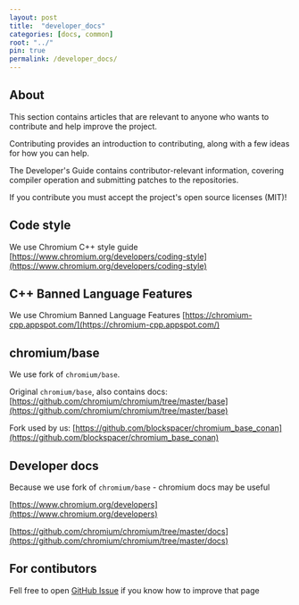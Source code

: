 ```yaml
---
layout: post
title:  "developer_docs"
categories: [docs, common]
root: "../"
pin: true
permalink: /developer_docs/
---
```


## About

This section contains articles that are relevant to anyone who wants to contribute and help improve the project.

Contributing provides an introduction to contributing, along with a few ideas for how you can help.

The Developer's Guide contains contributor-relevant information, covering compiler operation and submitting patches to the repositories.

If you contribute you must accept the project's open source licenses (MIT)!

## Code style

We use Chromium C++ style guide [https://www.chromium.org/developers/coding-style](https://www.chromium.org/developers/coding-style)

## C++ Banned Language Features

We use Chromium Banned Language Features [https://chromium-cpp.appspot.com/](https://chromium-cpp.appspot.com/)

## chromium/base

We use fork of `chromium/base`.

Original `chromium/base`, also contains docs: [https://github.com/chromium/chromium/tree/master/base](https://github.com/chromium/chromium/tree/master/base)

Fork used by us: [https://github.com/blockspacer/chromium_base_conan](https://github.com/blockspacer/chromium_base_conan)

## Developer docs

Because we use fork of `chromium/base` - chromium docs may be useful

[https://www.chromium.org/developers](https://www.chromium.org/developers)

[https://github.com/chromium/chromium/tree/master/docs](https://github.com/chromium/chromium/tree/master/docs)

## For contibutors

Fell free to open [GitHub Issue](https://github.com/blockspacer/flextool/issues) if you know how to improve that page
